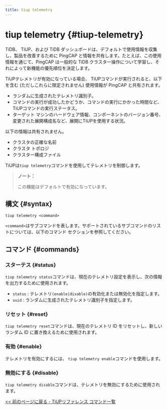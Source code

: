 ```yaml
---
title: tiup telemetry
---
```


# tiup telemetry {#tiup-telemetry}

TiDB、 TiUP、および TiDB ダッシュボードは、デフォルトで使用情報を収集し、製品を改善するために PingCAP と情報を共有します。たとえば、この使用情報を通じて、PingCAP は一般的な TiDB クラスター操作について学習し、それによって新機能の優先順位を決定します。

TiUPテレメトリが有効になっている場合、 TiUPコマンドが実行されると、以下を含む (ただしこれらに限定されません) 使用情報が PingCAP と共有されます。

-   ランダムに生成されたテレメトリ識別子。
-   コマンドの実行が成功したかどうか、コマンドの実行にかかった時間など、 TiUPコマンドの実行ステータス。
-   ターゲット マシンのハードウェア情報、コンポーネントのバージョン番号、変更された展開構成名など、展開にTiUPを使用する状況。

以下の情報は共有されません。

-   クラスタの正確な名前
-   クラスタ トポロジ
-   クラスター構成ファイル

TiUPは`tiup telemetry`コマンドを使用してテレメトリを制御します。

> **ノート：**
>
> この機能はデフォルトで有効になっています。

## 構文 {#syntax}

```shell
tiup telemetry <command>
```

`<command>`はサブコマンドを表します。サポートされているサブコマンドのリストについては、以下のコマンド セクションを参照してください。

## コマンド {#commands}

### スターテス {#status}

`tiup telemetry status`コマンドは、現在のテレメトリ設定を表示し、次の情報を出力するために使用されます。

-   `status` : テレメトリ`(enable|disable)`の有効化または無効化を指定します。
-   `uuid` : ランダムに生成されたテレメトリ識別子を指定します。

### リセット {#reset}

`tiup telemetry reset`コマンドは、現在のテレメトリ ID をリセットし、新しいランダム ID に置き換えるために使用されます。

### 有効 {#enable}

テレメトリを有効にするには、 `tiup telemetry enable`コマンドを使用します。

### 無効にする {#disable}

`tiup telemetry disable`コマンドは、テレメトリを無効にするために使用されます。

[&lt;&lt; 前のページに戻る - TiUPリファレンス コマンド一覧](/tiup/tiup-reference.md#command-list)
